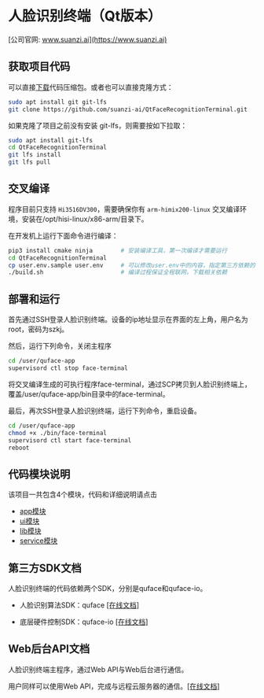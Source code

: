 # 人脸识别终端（Qt版本）

[公司官网: www.suanzi.ai](https://www.suanzi.ai)

## 获取项目代码

可以直接[下载](https://github.com/suanzi-ai/QtFaceRecognitionTerminal/archive/master.zip)代码压缩包。或者也可以直接克隆方式：

```bash
sudo apt install git git-lfs
git clone https://github.com/suanzi-ai/QtFaceRecognitionTerminal.git
```

如果克隆了项目之前没有安装 git-lfs，则需要按如下拉取：

```bash
sudo apt install git-lfs
cd QtFaceRecognitionTerminal
git lfs install
git lfs pull
```

## 交叉编译

程序目前只支持 `Hi3516DV300`，需要确保你有 `arm-himix200-linux` 交叉编译环境，安装在/opt/hisi-linux/x86-arm/目录下。

在开发机上运行下面命令进行编译：
```bash
pip3 install cmake ninja        # 安装编译工具，第一次编译才需要运行
cd QtFaceRecognitionTerminal
cp user.env.sample user.env     # 可以修改user.env中的内容，指定第三方依赖的下载目录
./build.sh                      # 编译过程保证全程联网，下载相关依赖
```

## 部署和运行

首先通过SSH登录人脸识别终端。设备的ip地址显示在界面的左上角，用户名为root，密码为szkj。

然后，运行下列命令，关闭主程序
```bash
cd /user/quface-app
supervisord ctl stop face-terminal
```

将交叉编译生成的可执行程序face-terminal，通过SCP拷贝到人脸识别终端上，覆盖/user/quface-app/bin目录中的face-terminal。

最后，再次SSH登录人脸识别终端，运行下列命令，重启设备。
```bash
cd /user/quface-app
chmod +x ./bin/face-terminal
supervisord ctl start face-terminal
reboot
```

## 代码模块说明
该项目一共包含4个模块，代码和详细说明请点击
* [app模块](src/app)
* [ui模块](src/ui)
* [lib模块](src/lib)
* [service模块](src/service)

## 第三方SDK文档
人脸识别终端的代码依赖两个SDK，分别是quface和quface-io。

* 人脸识别算法SDK：quface [[在线文档]](http://cdn.suanzi.ai/docs/quface/index.html)

* 底层硬件控制SDK：quface-io [[在线文档]](http://cdn.suanzi.ai/docs/quface-io/index.html)

## Web后台API文档
人脸识别终端主程序，通过Web API与Web后台进行通信。

用户同样可以使用Web API，完成与远程云服务器的通信。[[在线文档]](https://cdn.suanzi.ai/docs/api)
